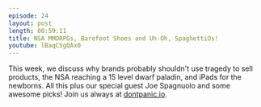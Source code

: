 ```yaml
---
episode: 24
layout: post
length: 00:59:11
title: NSA MMORPGs, Barefoot Shoes and Uh-Oh, SpaghettiOs!
youtube: lBaqC5gQAx0
---
```


This week, we discuss why brands probably shouldn't use tragedy to sell products, the NSA reaching a 15 level dwarf paladin, and iPads for the newborns. All this plus our special guest Joe Spagnuolo and some awesome picks! Join us always at [dontpanic.io](http://dontpanic.io).
